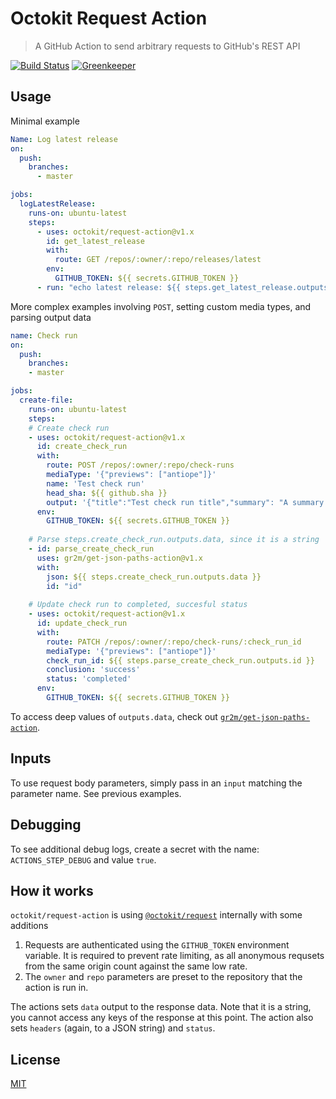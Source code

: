 # Octokit Request Action

> A GitHub Action to send arbitrary requests to GitHub's REST API

[![Build Status](https://github.com/octokit/request-action/workflows/Test/badge.svg)](https://github.com/octokit/request-action/actions)
[![Greenkeeper](https://badges.greenkeeper.io/octokit/request-action.svg)](https://greenkeeper.io/)

## Usage

Minimal example

```yml
Name: Log latest release
on:
  push:
    branches:
      - master

jobs:
  logLatestRelease:
    runs-on: ubuntu-latest
    steps:
      - uses: octokit/request-action@v1.x
        id: get_latest_release
        with:
          route: GET /repos/:owner/:repo/releases/latest
        env:
          GITHUB_TOKEN: ${{ secrets.GITHUB_TOKEN }}
      - run: "echo latest release: ${{ steps.get_latest_release.outputs.data }}"
```

More complex examples involving `POST`, setting custom media types, and parsing output data

```yml
name: Check run
on:
  push:
    branches:
    - master

jobs:
  create-file:
    runs-on: ubuntu-latest
    steps:
    # Create check run
    - uses: octokit/request-action@v1.x
      id: create_check_run
      with:
        route: POST /repos/:owner/:repo/check-runs
        mediaType: '{"previews": ["antiope"]}'
        name: 'Test check run'
        head_sha: ${{ github.sha }}
        output: '{"title":"Test check run title","summary": "A summary of the test check run", "images": [{"alt": "Test image", "image_url": "https://octodex.github.com/images/jetpacktocat.png"}]}'
      env:
        GITHUB_TOKEN: ${{ secrets.GITHUB_TOKEN }}
    
    # Parse steps.create_check_run.outputs.data, since it is a string
    - id: parse_create_check_run
      uses: gr2m/get-json-paths-action@v1.x
      with:
        json: ${{ steps.create_check_run.outputs.data }}
        id: "id"
        
    # Update check run to completed, succesful status
    - uses: octokit/request-action@v1.x
      id: update_check_run
      with:
        route: PATCH /repos/:owner/:repo/check-runs/:check_run_id
        mediaType: '{"previews": ["antiope"]}'
        check_run_id: ${{ steps.parse_create_check_run.outputs.id }}
        conclusion: 'success'
        status: 'completed'
      env:
        GITHUB_TOKEN: ${{ secrets.GITHUB_TOKEN }}
```

To access deep values of `outputs.data`, check out [`gr2m/get-json-paths-action`](https://github.com/gr2m/get-json-paths-action).

## Inputs

To use request body parameters, simply pass in an `input` matching the parameter name. See previous examples.

## Debugging

To see additional debug logs, create a secret with the name: `ACTIONS_STEP_DEBUG` and value `true`.

## How it works

`octokit/request-action` is using [`@octokit/request`](https://github.com/octokit/request.js/) internally with some additions

1. Requests are authenticated using the `GITHUB_TOKEN` environment variable. It is required to prevent rate limiting, as all anonymous requsets from the same origin count against the same low rate.
2. The `owner` and `repo` parameters are preset to the repository that the action is run in.

The actions sets `data` output to the response data. Note that it is a string, you cannot access any keys of the response at this point. The action also sets `headers` (again, to a JSON string) and `status`.

## License

[MIT](LICENSE)
